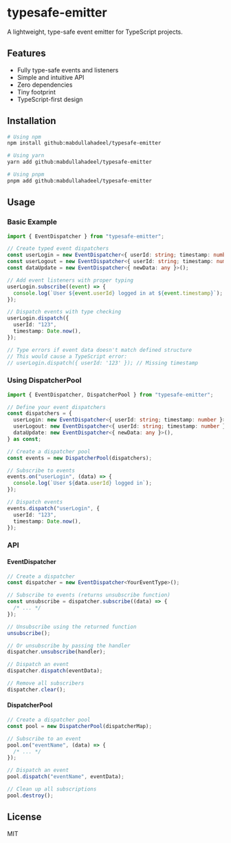 # typesafe-emitter

A lightweight, type-safe event emitter for TypeScript projects.

## Features

- Fully type-safe events and listeners
- Simple and intuitive API
- Zero dependencies
- Tiny footprint
- TypeScript-first design

## Installation

```bash
# Using npm
npm install github:mabdullahadeel/typesafe-emitter

# Using yarn
yarn add github:mabdullahadeel/typesafe-emitter

# Using pnpm
pnpm add github:mabdullahadeel/typesafe-emitter
```

## Usage

### Basic Example

```typescript
import { EventDispatcher } from "typesafe-emitter";

// Create typed event dispatchers
const userLogin = new EventDispatcher<{ userId: string; timestamp: number }>();
const userLogout = new EventDispatcher<{ userId: string; timestamp: number }>();
const dataUpdate = new EventDispatcher<{ newData: any }>();

// Add event listeners with proper typing
userLogin.subscribe((event) => {
  console.log(`User ${event.userId} logged in at ${event.timestamp}`);
});

// Dispatch events with type checking
userLogin.dispatch({
  userId: "123",
  timestamp: Date.now(),
});

// Type errors if event data doesn't match defined structure
// This would cause a TypeScript error:
// userLogin.dispatch({ userId: '123' }); // Missing timestamp
```

### Using DispatcherPool

```typescript
import { EventDispatcher, DispatcherPool } from "typesafe-emitter";

// Define your event dispatchers
const dispatchers = {
  userLogin: new EventDispatcher<{ userId: string; timestamp: number }>(),
  userLogout: new EventDispatcher<{ userId: string; timestamp: number }>(),
  dataUpdate: new EventDispatcher<{ newData: any }>(),
} as const;

// Create a dispatcher pool
const events = new DispatcherPool(dispatchers);

// Subscribe to events
events.on("userLogin", (data) => {
  console.log(`User ${data.userId} logged in`);
});

// Dispatch events
events.dispatch("userLogin", {
  userId: "123",
  timestamp: Date.now(),
});
```

### API

#### EventDispatcher

```typescript
// Create a dispatcher
const dispatcher = new EventDispatcher<YourEventType>();

// Subscribe to events (returns unsubscribe function)
const unsubscribe = dispatcher.subscribe((data) => {
  /* ... */
});

// Unsubscribe using the returned function
unsubscribe();

// Or unsubscribe by passing the handler
dispatcher.unsubscribe(handler);

// Dispatch an event
dispatcher.dispatch(eventData);

// Remove all subscribers
dispatcher.clear();
```

#### DispatcherPool

```typescript
// Create a dispatcher pool
const pool = new DispatcherPool(dispatcherMap);

// Subscribe to an event
pool.on("eventName", (data) => {
  /* ... */
});

// Dispatch an event
pool.dispatch("eventName", eventData);

// Clean up all subscriptions
pool.destroy();
```

## License

MIT
